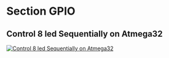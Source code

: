 # Section GPIO
## Control 8 led Sequentially on Atmega32
[![Control 8 led Sequentially on Atmega32](https://github.com/Mina-Karam/Master_Embedded_Systems/blob/master/Unit_7_MCU_Essential_Peripherals/Lesson_1_GPIO_Part1/Assignment_1_Toggle_LEDs/Assignment_1_Toggle_LEDs.gif)](https://drive.google.com/drive/folders/1-oCsSb6nQKzO4FeEElhB112BwxTJkmqD)
